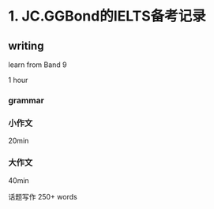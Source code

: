 # 1. JC.GGBond的IELTS备考记录

## writing

learn from Band 9

1 hour

### grammar

### 小作文
20min

### 大作文
40min

话题写作
250+ words
